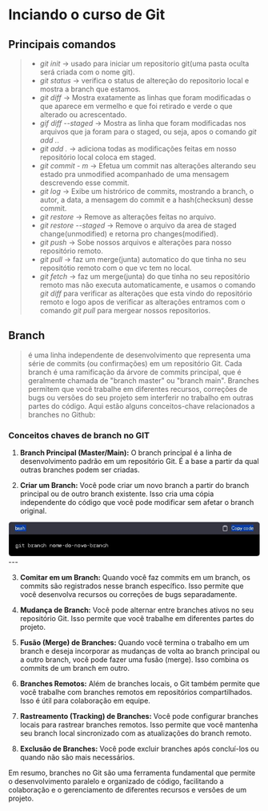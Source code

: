 # Inciando o curso de Git

## Principais comandos
> - *git init*       -> usado para iniciar um repositorio git(uma pasta oculta será criada com o nome git).<br>
> - *git status*     -> verifica o status de altereção do repositorio local e mostra a branch que estamos.<br>
> - *git diff*       -> Mostra exatamente as linhas que foram modificadas o que aparece em vermelho e que foi retirado e verde o que alterado ou acrescentado.<br>
> - *gif diff --staged* -> Mostra as linha que foram modificadas nos arquivos que ja foram para o staged, ou seja, apos o comando *git add .*.<br>
> - *git add .*      -> adiciona todas as modificações feitas em nosso repositório local coloca em staged.<br>
> - *git commit - m* -> Efetua um commit nas alterações alterando seu estado pra unmodified acompanhado de uma mensagem descrevendo esse commit.<br>
> - *git log* -> Exibe um histrórico de commits, mostrando a branch, o autor, a data, a mensagem do commit e a hash(checksun) desse commit.<br>
> - *git restore* -> Remove as alterações feitas no arquivo.<br>
> - *git restore --staged* -> Remove o arquivo da area de staged change(unmodified) e retorna pro changes(modified).<br>
> - *git push* -> Sobe nossos arquivos e alterações para nosso repositório remoto.<br>
> - *git pull* -> faz um merge(junta) automatico do que tinha no seu repositótio remoto com o que vc tem no local.<br>
> - *git fetch* -> faz um merge(junta) do que tinha no seu repositório remoto mas não executa automaticamente, e usamos o comando *git diff* para verificar as alterações que esta vindo do repositório remoto e logo apos de verificar as alterações entramos com o comando *git pull* para mergear nossos  repositorios.

## Branch
>é uma linha independente de desenvolvimento que representa uma série de commits (ou confirmações) em um repositório Git. 
>Cada branch é uma ramificação da árvore de commits principal, que é geralmente chamada de "branch master" ou "branch main".
>Branches permitem que você trabalhe em diferentes recursos, correções de bugs ou versões do seu projeto sem interferir no trabalho em outras partes do código.
>Aqui estão alguns conceitos-chave relacionados a branches no Github:

### Conceitos chaves de branch no GIT

1. **Branch Principal (Master/Main):** O branch principal é a linha de desenvolvimento padrão em um repositório Git. É a base a partir da qual outras branches podem ser criadas.

2. **Criar um Branch:** Você pode criar um novo branch a partir do branch principal ou de outro branch existente. Isso cria uma cópia independente do código que você pode modificar sem afetar o branch original.


![comando criar branch](/imgs/criarBranch.jpeg)
    ---

3. **Comitar em um Branch:** Quando você faz commits em um branch, os commits são registrados nesse branch específico. Isso permite que você desenvolva recursos ou correções de bugs separadamente.

4. **Mudança de Branch:** Você pode alternar entre branches ativos no seu repositório Git. Isso permite que você trabalhe em diferentes partes do projeto.

5. **Fusão (Merge) de Branches:** Quando você termina o trabalho em um branch e deseja incorporar as mudanças de volta ao branch principal ou a outro branch, você pode fazer uma fusão (merge). Isso combina os commits de um branch em outro.

6. **Branches Remotos:** Além de branches locais, o Git também permite que você trabalhe com branches remotos em repositórios compartilhados. Isso é útil para colaboração em equipe.

7. **Rastreamento (Tracking) de Branches:** Você pode configurar branches locais para rastrear branches remotos. Isso permite que você mantenha seu branch local sincronizado com as atualizações do branch remoto.

8. **Exclusão de Branches:** Você pode excluir branches após concluí-los ou quando não são mais necessários.

Em resumo, branches no Git são uma ferramenta fundamental que permite o desenvolvimento paralelo e organizado de código, facilitando a colaboração e o gerenciamento de diferentes recursos e versões de um projeto.






